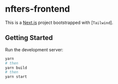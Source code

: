 # nfters-frontend

This is a [Next.js](https://nextjs.org/) project bootstrapped with [`Tailwind`].


## Getting Started

Run the development server:

```bash
yarn
# then
yarn build
# then
yarn start
```



